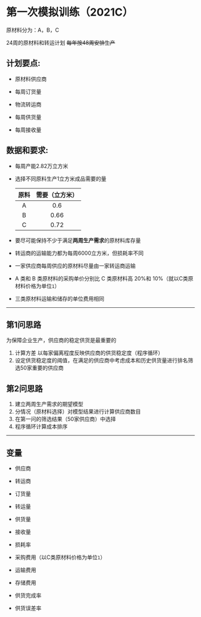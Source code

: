 # 第一次模拟训练（2021C）

原材料分为：A，B，C

24周的原材料和转运计划 ~~每年按48周安排生产~~

## 计划要点:

* 原材料供应商

* 每周订货量

* 物流转运商

* 每周供货量

* 每周接收量

## 数据和要求:

* 每周产能2.82万立方米

* 选择不同原料生产1立方米成品需要的量

  | 原料 | 需要（立方米） |
  | :--: | :--------:  |
  |  A   |      0.6    |
  |  B   |     0.66    |
  |  C   |      0.72   |

* 要尽可能保持不少于满足**两周生产需求**的原材料库存量

* 转运商的运输能力都为每周6000立方米，但损耗率不同

* 一家供应商每周供应的原材料尽量由一家转运商运输

* A 类和 B 类原材料的采购单价分别比 C 类原材料高 20%和 10%（就以C类原材料价格为单位`1`）

* 三类原材料运输和储存的单位费用相同



---



## 第1问思路

为保障企业生产，供应商的稳定供货是最重要的

1. 计算方差 以每家偏离程度反映供应商的供货稳定度（程序循环）
2. 设定供货稳定度的阈值，在满足的供应商中考虑成本和历史供货量进行排名筛选50家重要的供应商



## 第2问思路

1. 建立两周生产需求的期望模型
2. 分情况（原材料选择）对模型结果进行计算供应商数目
3. 在第一问的筛选结果（50家供应商）中选择
4. 程序循环计算成本排序



---



## 变量

* 供应商
* 转运商
* 订货量
* 转运量
* 供货量
* 接收量
* 损耗率

* 采购费用（以C类原材料价格为单位`1`）
* 运输费用
* 存储费用
* 供货完成率
* 供货误差率